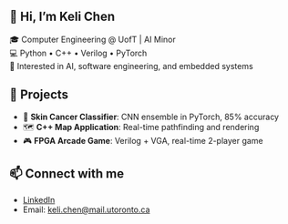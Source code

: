 ## 👋 Hi, I’m Keli Chen

🎓 Computer Engineering @ UofT | AI Minor  
💻 Python • C++ • Verilog • PyTorch  
🔬 Interested in AI, software engineering, and embedded systems  

## 🚀 Projects
- 🧠 **Skin Cancer Classifier**: CNN ensemble in PyTorch, 85% accuracy  
- 🗺️ **C++ Map Application**: Real-time pathfinding and rendering  
- 🎮 **FPGA Arcade Game**: Verilog + VGA, real-time 2-player game  

## 📫 Connect with me
- [LinkedIn](https://linkedin.com/in/keli-chen)  
- Email: [keli.chen@mail.utoronto.ca](mailto:keli.chen@mail.utoronto.ca)
